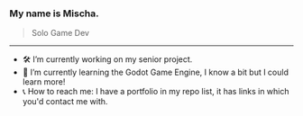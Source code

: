 ### My name is Mischa.
> Solo Game Dev
---
- 🛠️ I’m currently working on my senior project.
- 🌱 I’m currently learning the Godot Game Engine, I know a bit but I could learn more!
- 📞 How to reach me: I have a portfolio in my repo list, it has links in which you'd contact me with.
